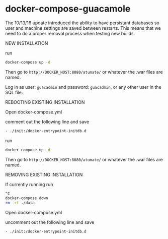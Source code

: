 # docker-compose-guacamole

The 10/13/16 update introduced the ability to have persistant databases so user and machine settings are saved between restarts. This means that we need to do a proper removal process when testing new builds.

NEW INSTALLATION

run

```bash
docker-compose up -d
```

Then go to `http://DOCKER_HOST:8080/atumate/` or whatever the .war files are named.

Log in as user: `guacadmin` and password: `guacadmin`, or any other user in the SQL file.



REBOOTING EXISTING INSTALLATION

Open docker-compose.yml

comment out the following line and save

```bash
- ./init:/docker-entrypoint-initdb.d
```

run

```bash
docker-compose up -d
```

Then go to `http://DOCKER_HOST:8080/atumate/` or whatever the .war files are named.



REMOVING EXISTING INSTALLATION

If currently running run
```bash
^C
docker-compose down
rm -rf ./data
```

Open docker-compose.yml

uncomment out the following line and save

```bash
- ./init:/docker-entrypoint-initdb.d
```




